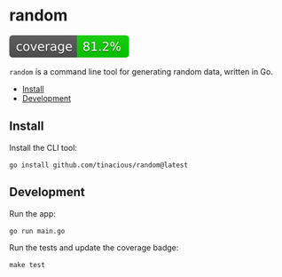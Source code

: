 # random

![](badge.svg)

`random` is a command line tool for generating random data, written in Go.

- [Install](#install)
- [Development](#development)


## Install

Install the CLI tool:

	go install github.com/tinacious/random@latest


## Development

Run the app:

	go run main.go

Run the tests and update the coverage badge:

	make test
